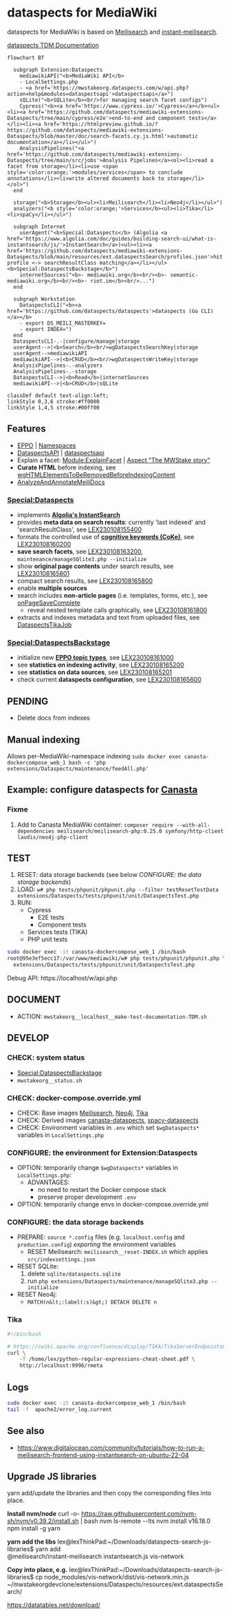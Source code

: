 # dataspects for MediaWiki

dataspects for MediaWiki is based on [Meilisearch](https://www.meilisearch.com) and [instant-meilisearch](https://github.com/meilisearch/instant-meilisearch).

[dataspects TDM Documentation](https://htmlpreview.github.io/?https://github.com/dataspects/mediawiki-extensions-Dataspects/blob/master/doc/search-facets.cy.js.html)

```mermaid
flowchart BT

  subgraph Extension:Dataspects
    mediawikiAPI("<b>MediaWiki API</b>
    - LocalSettings.php
    - <a href='https://mwstakeorg.dataspects.com/w/api.php?action=help&modules=dataspectsapi'>dataspectsapi</a>")
    sQLite("<b>SQLite</b><br/>for managing search facet configs")
    Cypress("<b><a href='https://www.cypress.io/'>Cypress</a></b><ul><li><a href='https://github.com/dataspects/mediawiki-extensions-Dataspects/tree/main/cypress/e2e'>end-to-end and component tests</a></li><li><a href='https://htmlpreview.github.io/?https://github.com/dataspects/mediawiki-extensions-Dataspects/blob/master/doc/search-facets.cy.js.html'>automatic documentation</a></li></ul>")
    AnalysisPipelines("<a href='https://github.com/dataspects/mediawiki-extensions-Dataspects/tree/main/src/jobs'>Analysis Pipelines</a><ol><li>read a facet from storage</li><li>use <span style='color:orange;'>modules/services</span> to conclude annotations</li><li>write altered documents back to storage</li></ol>")
  end

  storage("<b>Storage</b><ul><li>Meilisearch</li><li>Neo4j</li></ul>")
  analyzers("<b style='color:orange;'>Services</b><ul><li>Tika</li><li>spaCy</li></ul>")

  subgraph Internet
    userAgent("<b>Special:Dataspects</b> (Algolia <a href='https://www.algolia.com/doc/guides/building-search-ui/what-is-instantsearch/js/'>InstantSearch</a>)<ul><li><a href='https://github.com/dataspects/mediawiki-extensions-Dataspects/blob/main/resources/ext.dataspectsSearch/profiles.json'>hit profile <-> searchResultClass matching</a></li></ul><b>Special:DataspectsBackstage</b>")
    internetSources("<b>- mediawiki.org</b><br/><b>- semantic-mediawiki.org</b><br/><b>- riot.im</b><br/>...")
  end

  subgraph Workstation
    DataspectsCLI("<b><a href='https://github.com/dataspects/dataspects'>dataspects (Go CLI)</a></b>
    - export DS_MEILI_MASTERKEY=
    - export INDEX=")
  end
  DataspectsCLI-.-|configure/manage|storage
  userAgent-->|<b>Search</b><br/>wgDataspectsSearchKey|storage
  userAgent-->mediawikiAPI
  mediawikiAPI-->|<b>CRUD</b><br/>wgDataspectsWriteKey|storage
  AnalysisPipelines-.-analyzers
  AnalysisPipelines-.-storage
  DataspectsCLI-->|<b>Read</b>|internetSources
  mediawikiAPI-->|<b>CRUD</b>|sQLite

classDef default text-align:left;
linkStyle 0,3,6 stroke:#ff0000
linkStyle 1,4,5 stroke:#00ff00
```

## Features

- [EPPO](https://mwstakeorg.dataspects.com/wiki/EPPO) | [Namespaces](https://mwstakeorg.dataspects.com/wiki/Namespaces)
- [DataspectsAPI](https://github.com/dataspects/mediawiki-extensions-Dataspects/blob/main/includes/api/DataspectsAPI.php) | [dataspectsapi](https://mwstakeorg.dataspects.com/w/api.php?action=help&modules=dataspectsapi)
- Explain a facet: [Module:ExplainFacet](https://mwstakeorg.dataspects.com/wiki/Module:ExplainFacet) | [Aspect "The MWStake story"](https://mwstakeorg.dataspects.com/wiki/Aspect_%22The_MWStake_story%22)
- **Curate HTML** before indexing, see [wgHTMLElementsToBeRemovedBeforeIndexingContent](https://github.com/dataspects/mediawiki-extensions-Dataspects/search?q=wgHTMLElementsToBeRemovedBeforeIndexingContent)
- [AnalyzeAndAnnotateMeiliDocs](https://github.com/dataspects/mediawiki-extensions-Dataspects/search?q=AnalyzeAndAnnotateMeiliDocs)

### [Special:Dataspects](https://mwstakeorg.dataspects.com/wiki/Special:Dataspects)

- implements **[Algolia's InstantSearch](https://github.com/meilisearch/instant-meilisearch)**
- provides **meta data on search results**: currently 'last indexed' and 'searchResultClass', see [LEX230108155400](https://github.com/dataspects/mediawiki-extensions-Dataspects/search?q=LEX230108155400)
- formats the controlled use of **[cognitive keywords (CoKe)](https://wiki.dataspects.com/wiki/C1537999723)**, see [LEX230108160200](https://github.com/dataspects/mediawiki-extensions-Dataspects/search?q=LEX230108160200)
- **save search facets**, see [LEX230108163200](https://github.com/dataspects/mediawiki-extensions-Dataspects/search?q=LEX230108163200), <code>maintenance/manageSQlite3.php --initialize</code>
- show **original page contents** under search results, see [LEX230108165801](https://github.com/dataspects/mediawiki-extensions-Dataspects/search?q=LEX230108165801)
- compact search results, see [LEX230108165800](https://github.com/dataspects/mediawiki-extensions-Dataspects/search?q=LEX230108165800)
- enable **multiple sources**
- search includes **non-article pages** (i.e. templates, forms, etc.), see [onPageSaveComplete](https://github.com/dataspects/mediawiki-extensions-Dataspects/search?q=onPageSaveComplete)
  - reveal nested template calls graphically, see [LEX230108161800](https://github.com/dataspects/mediawiki-extensions-Dataspects/search?q=LEX230108161800)
- extracts and indexes metadata and text from uploaded files, see [DataspectsTikaJob](https://github.com/dataspects/mediawiki-extensions-Dataspects/search?q=DataspectsTikaJob)

### [Special:DataspectsBackstage](https://mwstakeorg.dataspects.com/wiki/Special:DataspectsBackstage)

- initialize new **[EPPO topic types](https://mwstakeorg.dataspects.com/wiki/EPPO)**, see [LEX230108161000](https://github.com/dataspects/mediawiki-extensions-Dataspects/search?q=LEX230108161000)
- see **statistics on indexing activity**, see [LEX230108165200](https://github.com/dataspects/mediawiki-extensions-Dataspects/search?q=LEX230108165200)
- see **statistics on data sources**, see [LEX230108165201](https://github.com/dataspects/mediawiki-extensions-Dataspects/search?q=LEX230108165201)
- check current **dataspects configuration**, see [LEX230108165600](https://github.com/dataspects/mediawiki-extensions-Dataspects/search?q=LEX230108165600)

## **PENDING**

- Delete docs from indexes

## Manual indexing

Allows per-MediaWiki-namespace indexing
`sudo docker exec canasta-dockercompose_web_1 bash -c 'php extensions/Dataspects/maintenance/feedAll.php'`

## Example: configure dataspects for [Canasta](https://canasta.wiki/)

### Fixme

1. Add to Canasta MediaWiki container: `composer require --with-all-dependencies meilisearch/meilisearch-php:0.25.0 symfony/http-client laudis/neo4j-php-client`

## TEST

1. RESET: data storage backends (see below _CONFIGURE: the data storage backends_)
2. LOAD: `w# php tests/phpunit/phpunit.php --filter testResetTestData extensions/Dataspects/tests/phpunit/unit/DataspectsTest.php`
3. RUN:
   - Cypress
     - E2E tests
     - Component tests
   - Services tests (TIKA)
   - PHP unit tests

```bash
sudo docker exec -it canasta-dockercompose_web_1 /bin/bash
root@95e3ef5ecc17:/var/www/mediawiki/w# php tests/phpunit/phpunit.php \
  extensions/Dataspects/tests/phpunit/unit/DataspectsTest.php
```

Debug API: https://localhost/w/api.php

## DOCUMENT

- ACTION: `mwstakeorg__localhost__make-test-documentation-TDM.sh`

## DEVELOP

### CHECK: system status

- [Special:DataspectsBackstage](https://mwstakeorg.dataspects.com/wiki/Special:DataspectsBackstage)
- `mwstakeorg__status.sh`

### CHECK: docker-compose.override.yml

- CHECK: Base images [Meilisearch](https://hub.docker.com/r/getmeili/meilisearch/tags), [Neo4j](https://hub.docker.com/_/neo4j/tags), [Tika](https://hub.docker.com/r/apache/tika/tags)
- CHECK: Derived images [canasta-dataspects](https://hub.docker.com/r/dataspects/canasta-dataspects/tags), [spacy-dataspects](https://hub.docker.com/r/dataspects/spacy-dataspects/tags)
- CHECK: Environment variables in `.env` which set `$wgDataspects*` variables in `LocalSettings.php`

### CONFIGURE: the environment for Extension:Dataspects

- OPTION: temporarily change `$wgDataspects*` variables in `LocalSettings.php`:
  - ADVANTAGES:
    - no need to restart the Docker compose stack
    - preserve proper development `.env`
- OPTION: temporarily change envs in docker-compose.override.yml

### CONFIGURE: the data storage backends

- PREPARE: `source *.config` files (e.g. `localhost.config` and `production.config`) _exporting_ the environment variables
  - RESET Meilisearch: `meilisearch__reset-INDEX.sh` which applies `src/indexsettings.json`
- RESET SQLite:
  1. delete `sqlite/dataspects.sqlite`
  2. run `php extensions/Dataspects/maintenance/manageSQlite3.php --initialize`
- RESET Neo4j:
  - `MATCH(n&lt;:label(:s)&gt;) DETACH DELETE n`

### Tika

```bash
#!/bin/bash

# https://cwiki.apache.org/confluence/display/TIKA/TikaServerEndpointsCompared
curl \
    -T /home/lex/python-regular-expressions-cheat-sheet.pdf \
    http://localhost:9998/rmeta
```

## Logs

```bash
sudo docker exec -it canasta-dockercompose_web_1 /bin/bash
tail -f  apache2/error_log.current
```

## See also

- https://www.digitalocean.com/community/tutorials/how-to-run-a-meilisearch-frontend-using-instantsearch-on-ubuntu-22-04

## Upgrade JS libraries

yarn add/update the libraries and then copy the corresponding files into place.

**Install nvm/node**
curl -o- https://raw.githubusercontent.com/nvm-sh/nvm/v0.39.2/install.sh | bash
nvm ls-remote --lts
nvm install v16.18.0
npm install -g yarn

**yarn add the libs**
lex@lexThinkPad:~/Downloads/dataspects-search-js-libraries$ yarn add \
 @meilisearch/instant-meilisearch instantsearch.js vis-network

**Copy into place, e.g.**
lex@lexThinkPad:~/Downloads/dataspects-search-js-libraries$ cp node_modules/vis-network/dist/vis-network.min.js ~/mwstakeorgdevclone/extensions/Dataspects/resources/ext.dataspectsSearch/

https://datatables.net/download/
